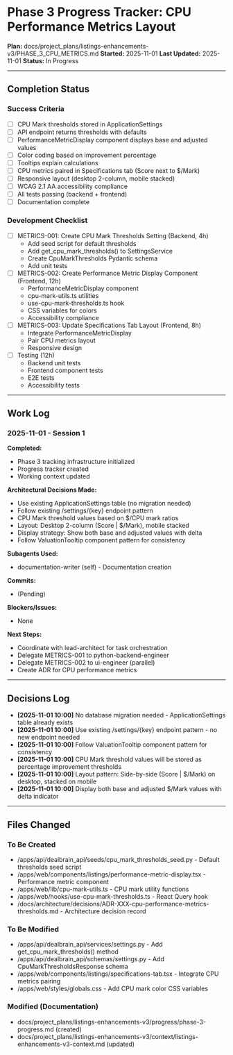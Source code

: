 # Phase 3 Progress Tracker: CPU Performance Metrics Layout

**Plan:** docs/project_plans/listings-enhancements-v3/PHASE_3_CPU_METRICS.md
**Started:** 2025-11-01
**Last Updated:** 2025-11-01
**Status:** In Progress

---

## Completion Status

### Success Criteria
- [ ] CPU Mark thresholds stored in ApplicationSettings
- [ ] API endpoint returns thresholds with defaults
- [ ] PerformanceMetricDisplay component displays base and adjusted values
- [ ] Color coding based on improvement percentage
- [ ] Tooltips explain calculations
- [ ] CPU metrics paired in Specifications tab (Score next to $/Mark)
- [ ] Responsive layout (desktop 2-column, mobile stacked)
- [ ] WCAG 2.1 AA accessibility compliance
- [ ] All tests passing (backend + frontend)
- [ ] Documentation complete

### Development Checklist
- [ ] METRICS-001: Create CPU Mark Thresholds Setting (Backend, 4h)
  - Add seed script for default thresholds
  - Add get_cpu_mark_thresholds() to SettingsService
  - Create CpuMarkThresholds Pydantic schema
  - Add unit tests
- [ ] METRICS-002: Create Performance Metric Display Component (Frontend, 12h)
  - PerformanceMetricDisplay component
  - cpu-mark-utils.ts utilities
  - use-cpu-mark-thresholds.ts hook
  - CSS variables for colors
  - Accessibility compliance
- [ ] METRICS-003: Update Specifications Tab Layout (Frontend, 8h)
  - Integrate PerformanceMetricDisplay
  - Pair CPU metrics layout
  - Responsive design
- [ ] Testing (12h)
  - Backend unit tests
  - Frontend component tests
  - E2E tests
  - Accessibility tests

---

## Work Log

### 2025-11-01 - Session 1

**Completed:**
- Phase 3 tracking infrastructure initialized
- Progress tracker created
- Working context updated

**Architectural Decisions Made:**
- Use existing ApplicationSettings table (no migration needed)
- Follow existing /settings/{key} endpoint pattern
- CPU Mark threshold values based on $/CPU mark ratios
- Layout: Desktop 2-column (Score | $/Mark), mobile stacked
- Display strategy: Show both base and adjusted values with delta
- Follow ValuationTooltip component pattern for consistency

**Subagents Used:**
- documentation-writer (self) - Documentation creation

**Commits:**
- (Pending)

**Blockers/Issues:**
- None

**Next Steps:**
- Coordinate with lead-architect for task orchestration
- Delegate METRICS-001 to python-backend-engineer
- Delegate METRICS-002 to ui-engineer (parallel)
- Create ADR for CPU performance metrics

---

## Decisions Log

- **[2025-11-01 10:00]** No database migration needed - ApplicationSettings table already exists
- **[2025-11-01 10:00]** Use existing /settings/{key} endpoint pattern - no new endpoint needed
- **[2025-11-01 10:00]** Follow ValuationTooltip component pattern for consistency
- **[2025-11-01 10:00]** CPU Mark threshold values will be stored as percentage improvement thresholds
- **[2025-11-01 10:00]** Layout pattern: Side-by-side (Score | $/Mark) on desktop, stacked on mobile
- **[2025-11-01 10:00]** Display both base and adjusted $/Mark values with delta indicator

---

## Files Changed

### To Be Created
- /apps/api/dealbrain_api/seeds/cpu_mark_thresholds_seed.py - Default thresholds seed script
- /apps/web/components/listings/performance-metric-display.tsx - Performance metric component
- /apps/web/lib/cpu-mark-utils.ts - CPU mark utility functions
- /apps/web/hooks/use-cpu-mark-thresholds.ts - React Query hook
- /docs/architecture/decisions/ADR-XXX-cpu-performance-metrics-thresholds.md - Architecture decision record

### To Be Modified
- /apps/api/dealbrain_api/services/settings.py - Add get_cpu_mark_thresholds() method
- /apps/api/dealbrain_api/schemas/settings.py - Add CpuMarkThresholdsResponse schema
- /apps/web/components/listings/specifications-tab.tsx - Integrate CPU metrics pairing
- /apps/web/styles/globals.css - Add CPU mark color CSS variables

### Modified (Documentation)
- docs/project_plans/listings-enhancements-v3/progress/phase-3-progress.md (created)
- docs/project_plans/listings-enhancements-v3/context/listings-enhancements-v3-context.md (updated)
